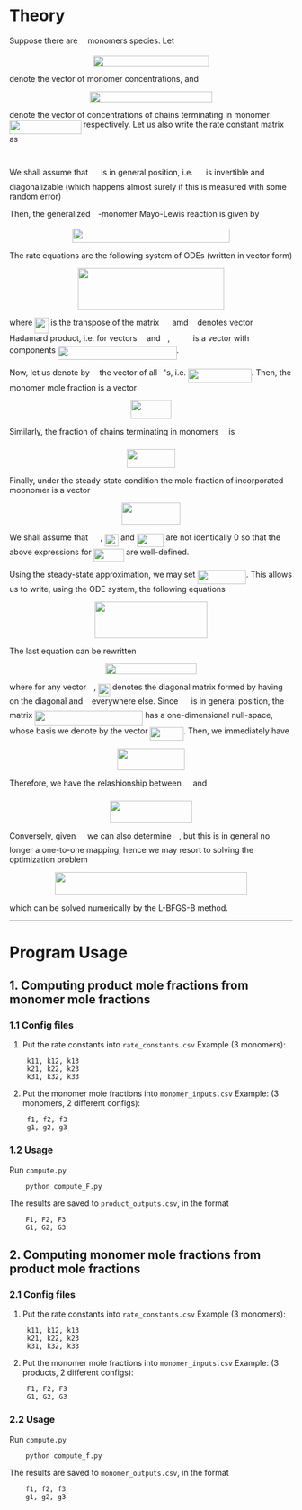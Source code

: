 # Theory

Suppose there are <img src="https://rawgit.com/in	git@github.com:LiQianxiao/Generalized-Mayo-Lewis-Calculator/master/svgs/55a049b8f161ae7cfeb0197d75aff967.svg?invert_in_darkmode" align=middle width=9.83004pt height=14.10255pt/> monomers species. Let
<p align="center"><img src="https://rawgit.com/in	git@github.com:LiQianxiao/Generalized-Mayo-Lewis-Calculator/master/svgs/5e84bf2b027b638b5e40f2cedd0ab2ac.svg?invert_in_darkmode" align=middle width=206.1279pt height=18.842505pt/></p>
denote the vector of monomer concentrations, and
<p align="center"><img src="https://rawgit.com/in	git@github.com:LiQianxiao/Generalized-Mayo-Lewis-Calculator/master/svgs/64ea9a5b35748bfcf3b90474062f868f.svg?invert_in_darkmode" align=middle width=218.03595pt height=18.842505pt/></p>
denote the vector of concentrations of chains terminating in monomer <img src="https://rawgit.com/in	git@github.com:LiQianxiao/Generalized-Mayo-Lewis-Calculator/master/svgs/a933dc57e0fa5fbc6ae48b7b0038de3f.svg?invert_in_darkmode" align=middle width=127.882425pt height=24.56553pt/> respectively.
Let us also write the rate constant matrix as
<p align="center"><img src="https://rawgit.com/in	git@github.com:LiQianxiao/Generalized-Mayo-Lewis-Calculator/master/svgs/20f0db10c38e56c1ca28203ee50c110d.svg?invert_in_darkmode" align=middle width=73.389855pt height=14.524257pt/></p>
We shall assume that <img src="https://rawgit.com/in	git@github.com:LiQianxiao/Generalized-Mayo-Lewis-Calculator/master/svgs/d6328eaebbcd5c358f426dbea4bdbf70.svg?invert_in_darkmode" align=middle width=15.080505pt height=22.38192pt/> is in general position, i.e. <img src="https://rawgit.com/in	git@github.com:LiQianxiao/Generalized-Mayo-Lewis-Calculator/master/svgs/d6328eaebbcd5c358f426dbea4bdbf70.svg?invert_in_darkmode" align=middle width=15.080505pt height=22.38192pt/> is invertible and diagonalizable (which happens almost surely if this is measured with some random error)

Then, the generalized <img src="https://rawgit.com/in	git@github.com:LiQianxiao/Generalized-Mayo-Lewis-Calculator/master/svgs/55a049b8f161ae7cfeb0197d75aff967.svg?invert_in_darkmode" align=middle width=9.83004pt height=14.10255pt/>-monomer Mayo-Lewis reaction is given by
<p align="center"><img src="https://rawgit.com/in	git@github.com:LiQianxiao/Generalized-Mayo-Lewis-Calculator/master/svgs/9a74184f414210ecb7997d642036870f.svg?invert_in_darkmode" align=middle width=280.137pt height=25.22586pt/></p>

The rate equations are the following system of ODEs (written in vector form)
<p align="center"><img src="https://rawgit.com/in	git@github.com:LiQianxiao/Generalized-Mayo-Lewis-Calculator/master/svgs/97ad7569d6df2a8af65e4efeb9533ebe.svg?invert_in_darkmode" align=middle width=259.71495pt height=74.15694pt/></p>
where <img src="https://rawgit.com/in	git@github.com:LiQianxiao/Generalized-Mayo-Lewis-Calculator/master/svgs/7422f922e82da6b0da5df4c35a7601c9.svg?invert_in_darkmode" align=middle width=24.58302pt height=27.59823pt/> is the transpose of the matrix <img src="https://rawgit.com/in	git@github.com:LiQianxiao/Generalized-Mayo-Lewis-Calculator/master/svgs/d6328eaebbcd5c358f426dbea4bdbf70.svg?invert_in_darkmode" align=middle width=15.080505pt height=22.38192pt/> amd <img src="https://rawgit.com/in	git@github.com:LiQianxiao/Generalized-Mayo-Lewis-Calculator/master/svgs/c0463eeb4772bfde779c20d52901d01b.svg?invert_in_darkmode" align=middle width=8.188554pt height=14.55762pt/> denotes vector Hadamard product, i.e. for vectors <img src="https://rawgit.com/in	git@github.com:LiQianxiao/Generalized-Mayo-Lewis-Calculator/master/svgs/332cc365a4987aacce0ead01b8bdcc0b.svg?invert_in_darkmode" align=middle width=9.359955pt height=14.10255pt/> and <img src="https://rawgit.com/in	git@github.com:LiQianxiao/Generalized-Mayo-Lewis-Calculator/master/svgs/deceeaf6940a8c7a5a02373728002b0f.svg?invert_in_darkmode" align=middle width=8.61696pt height=14.10255pt/>, <img src="https://rawgit.com/in	git@github.com:LiQianxiao/Generalized-Mayo-Lewis-Calculator/master/svgs/04322f29343f369175e1846b92969819.svg?invert_in_darkmode" align=middle width=33.471075pt height=14.55762pt/> is a vector with components <img src="https://rawgit.com/in	git@github.com:LiQianxiao/Generalized-Mayo-Lewis-Calculator/master/svgs/b65ec886f981876caa046c714ba46ff9.svg?invert_in_darkmode" align=middle width=211.426545pt height=24.56553pt/>.

Now, let us denote by <img src="https://rawgit.com/in	git@github.com:LiQianxiao/Generalized-Mayo-Lewis-Calculator/master/svgs/396ac573e737dfe2f2af06b7e4c7ac91.svg?invert_in_darkmode" align=middle width=9.416715pt height=21.10812pt/> the vector of all <img src="https://rawgit.com/in	git@github.com:LiQianxiao/Generalized-Mayo-Lewis-Calculator/master/svgs/034d0a6be0424bffe9a6e7ac9236c0f5.svg?invert_in_darkmode" align=middle width=8.188554pt height=21.10812pt/>'s, i.e. <img src="https://rawgit.com/in	git@github.com:LiQianxiao/Generalized-Mayo-Lewis-Calculator/master/svgs/d0b5a78bf0fbce55b3eca6dd5509b4b3.svg?invert_in_darkmode" align=middle width=112.37391pt height=24.56553pt/>. Then, the monomer mole fraction is a vector
<p align="center"><img src="https://rawgit.com/in	git@github.com:LiQianxiao/Generalized-Mayo-Lewis-Calculator/master/svgs/e3934e7f6bcd5ba174c38416c6e4cfbf.svg?invert_in_darkmode" align=middle width=71.17704pt height=33.5874pt/></p>
Similarly, the fraction of chains terminating in monomers <img src="https://rawgit.com/in	git@github.com:LiQianxiao/Generalized-Mayo-Lewis-Calculator/master/svgs/190083ef7a1625fbc75f243cffb9c96d.svg?invert_in_darkmode" align=middle width=9.780705pt height=22.74591pt/> is
<p align="center"><img src="https://rawgit.com/in	git@github.com:LiQianxiao/Generalized-Mayo-Lewis-Calculator/master/svgs/a1e70a8cf8efef8c897764a9156d0872.svg?invert_in_darkmode" align=middle width=86.29137pt height=33.695805pt/></p>
Finally, under the steady-state condition the mole fraction of incorporated moonomer is a vector
<p align="center"><img src="https://rawgit.com/in	git@github.com:LiQianxiao/Generalized-Mayo-Lewis-Calculator/master/svgs/7846a305e93ee090c6fcfcf929d54c1d.svg?invert_in_darkmode" align=middle width=104.55819pt height=38.773515pt/></p>
We shall assume that <img src="https://rawgit.com/in	git@github.com:LiQianxiao/Generalized-Mayo-Lewis-Calculator/master/svgs/fb97d38bcc19230b0acd442e17db879c.svg?invert_in_darkmode" align=middle width=17.67348pt height=22.38192pt/>, <img src="https://rawgit.com/in	git@github.com:LiQianxiao/Generalized-Mayo-Lewis-Calculator/master/svgs/b6d68c2b15646d339cd78f94165f4d74.svg?invert_in_darkmode" align=middle width=24.390135pt height=22.59873pt/> and <img src="https://rawgit.com/in	git@github.com:LiQianxiao/Generalized-Mayo-Lewis-Calculator/master/svgs/ec34ab0666d95c576d7aac361cec926f.svg?invert_in_darkmode" align=middle width=47.91732pt height=24.56553pt/> are not identically 0 so that the above expressions for <img src="https://rawgit.com/in	git@github.com:LiQianxiao/Generalized-Mayo-Lewis-Calculator/master/svgs/23c1e9d32c733e4f9f4cb37e6dc66794.svg?invert_in_darkmode" align=middle width=53.602065pt height=22.74591pt/> are well-defined.

Using the steady-state approximation, we may set <img src="https://rawgit.com/in	git@github.com:LiQianxiao/Generalized-Mayo-Lewis-Calculator/master/svgs/c5808e1db45faee8e3332cb190de7128.svg?invert_in_darkmode" align=middle width=86.44614pt height=24.56553pt/>. This allows us to write, using the ODE system, the following equations
<p align="center"><img src="https://rawgit.com/in	git@github.com:LiQianxiao/Generalized-Mayo-Lewis-Calculator/master/svgs/a0c733eb57205c8c52d7bd7d70484333.svg?invert_in_darkmode" align=middle width=200.508pt height=64.711845pt/></p>
The last equation can be rewritten
<p align="center"><img src="https://rawgit.com/in	git@github.com:LiQianxiao/Generalized-Mayo-Lewis-Calculator/master/svgs/631c9d51db3f7fdb5cafdeb79762df16.svg?invert_in_darkmode" align=middle width=161.63697pt height=19.315725pt/></p>
where for any vector <img src="https://rawgit.com/in	git@github.com:LiQianxiao/Generalized-Mayo-Lewis-Calculator/master/svgs/332cc365a4987aacce0ead01b8bdcc0b.svg?invert_in_darkmode" align=middle width=9.359955pt height=14.10255pt/>, <img src="https://rawgit.com/in	git@github.com:LiQianxiao/Generalized-Mayo-Lewis-Calculator/master/svgs/050292e4bb2e097b8726151db22c0646.svg?invert_in_darkmode" align=middle width=20.98536pt height=22.38192pt/> denotes the diagonal matrix formed by having <img src="https://rawgit.com/in	git@github.com:LiQianxiao/Generalized-Mayo-Lewis-Calculator/master/svgs/332cc365a4987aacce0ead01b8bdcc0b.svg?invert_in_darkmode" align=middle width=9.359955pt height=14.10255pt/> on the diagonal and <img src="https://rawgit.com/in	git@github.com:LiQianxiao/Generalized-Mayo-Lewis-Calculator/master/svgs/29632a9bf827ce0200454dd32fc3be82.svg?invert_in_darkmode" align=middle width=8.188554pt height=21.10812pt/> everywhere else. Since <img src="https://rawgit.com/in	git@github.com:LiQianxiao/Generalized-Mayo-Lewis-Calculator/master/svgs/d6328eaebbcd5c358f426dbea4bdbf70.svg?invert_in_darkmode" align=middle width=15.080505pt height=22.38192pt/> is in general position, the matrix <img src="https://rawgit.com/in	git@github.com:LiQianxiao/Generalized-Mayo-Lewis-Calculator/master/svgs/0d3d5fb26b0b67ab96c169b3f9a69765.svg?invert_in_darkmode" align=middle width=192.372345pt height=27.59823pt/> has a one-dimensional null-space, whose basis we denote by the vector <img src="https://rawgit.com/in	git@github.com:LiQianxiao/Generalized-Mayo-Lewis-Calculator/master/svgs/977a273d1ba0c715398789c02dc6e6fa.svg?invert_in_darkmode" align=middle width=59.298195pt height=24.56553pt/>. Then, we immediately have
<p align="center"><img src="https://rawgit.com/in	git@github.com:LiQianxiao/Generalized-Mayo-Lewis-Calculator/master/svgs/f4ed84b507d6a7b2517ebb3c3edf9bd0.svg?invert_in_darkmode" align=middle width=120.46947pt height=38.773515pt/></p>

Therefore, we have the relashionship between <img src="https://rawgit.com/in	git@github.com:LiQianxiao/Generalized-Mayo-Lewis-Calculator/master/svgs/b8bc815b5e9d5177af01fd4d3d3c2f10.svg?invert_in_darkmode" align=middle width=12.80598pt height=22.38192pt/> and <img src="https://rawgit.com/in	git@github.com:LiQianxiao/Generalized-Mayo-Lewis-Calculator/master/svgs/190083ef7a1625fbc75f243cffb9c96d.svg?invert_in_darkmode" align=middle width=9.780705pt height=22.74591pt/>
<p align="center"><img src="https://rawgit.com/in	git@github.com:LiQianxiao/Generalized-Mayo-Lewis-Calculator/master/svgs/042dc6f3360e8c5248ea6efe0adc0916.svg?invert_in_darkmode" align=middle width=146.96682pt height=40.289865pt/></p>

Conversely, given <img src="https://rawgit.com/in	git@github.com:LiQianxiao/Generalized-Mayo-Lewis-Calculator/master/svgs/b8bc815b5e9d5177af01fd4d3d3c2f10.svg?invert_in_darkmode" align=middle width=12.80598pt height=22.38192pt/> we can also determine <img src="https://rawgit.com/in	git@github.com:LiQianxiao/Generalized-Mayo-Lewis-Calculator/master/svgs/190083ef7a1625fbc75f243cffb9c96d.svg?invert_in_darkmode" align=middle width=9.780705pt height=22.74591pt/>, but this is in general no longer a one-to-one mapping, hence we may resort to solving the optimization problem
<p align="center"><img src="https://rawgit.com/in	git@github.com:LiQianxiao/Generalized-Mayo-Lewis-Calculator/master/svgs/49418cf47001438c0393d4993a55c170.svg?invert_in_darkmode" align=middle width=342.45585pt height=40.289865pt/></p>
which can be solved numerically by the L-BFGS-B method.

---

# Program Usage

## 1. Computing product mole fractions from monomer mole fractions

### 1.1 Config files

1. Put the rate constants into ```rate_constants.csv```
    Example (3 monomers):

        k11, k12, k13
        k21, k22, k23
        k31, k32, k33

2. Put the monomer mole fractions into ```monomer_inputs.csv```
    Example: (3 monomers, 2 different configs):

        f1, f2, f3
        g1, g2, g3

### 1.2 Usage

Run ```compute.py```

        python compute_F.py

The results are saved to ```product_outputs.csv```, in the format

        F1, F2, F3
        G1, G2, G3

## 2. Computing monomer mole fractions from product mole fractions

### 2.1 Config files

1. Put the rate constants into ```rate_constants.csv```
    Example (3 monomers):

        k11, k12, k13
        k21, k22, k23
        k31, k32, k33

2. Put the monomer mole fractions into ```monomer_inputs.csv```
    Example: (3 products, 2 different configs):

        F1, F2, F3
        G1, G2, G3

### 2.2 Usage

Run ```compute.py```

        python compute_f.py

The results are saved to ```monomer_outputs.csv```, in the format

        f1, f2, f3
        g1, g2, g3
